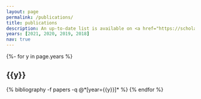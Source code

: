 ```yaml
---
layout: page
permalink: /publications/
title: publications
description: An up-to-date list is available on <a href="https://scholar.google.co.nz/citations?user=OVBqXFEAAAAJ&hl=en">Google Scholar</a>.
years: [2021, 2020, 2019, 2018]
nav: true
---
```

<!-- _pages/publications.md -->
<div class="publications">

{%- for y in page.years %}
  <h2 class="year">{{y}}</h2>
  {% bibliography -f papers -q @*[year={{y}}]* %}
{% endfor %}

</div>
